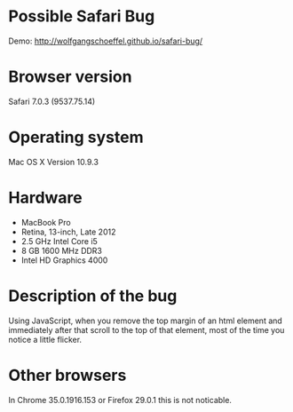 Possible Safari Bug
==========

Demo: http://wolfgangschoeffel.github.io/safari-bug/

# Browser version

Safari  7.0.3 (9537.75.14)

# Operating system

Mac OS X Version 10.9.3

# Hardware

* MacBook Pro
* Retina, 13-inch, Late 2012
* 2.5 GHz Intel Core i5 
* 8 GB 1600 MHz DDR3
* Intel HD Graphics 4000 

# Description of the bug

Using JavaScript, when you remove the top margin of an html element and immediately after that scroll to the top of that element,
most of the time you notice a little flicker.

# Other browsers
In Chrome 35.0.1916.153 or Firefox 29.0.1 this is not noticable.
